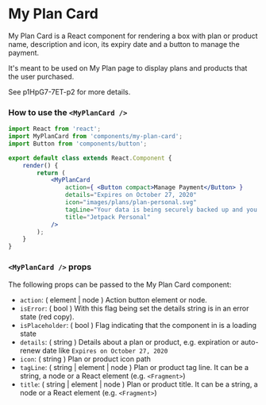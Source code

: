 My Plan Card
=======

My Plan Card is a React component for rendering a box with plan or product name, description and icon, its expiry
date and a button to manage the payment.

It's meant to be used on My Plan page to display plans and products that the user purchased.

See p1HpG7-7ET-p2 for more details.

### How to use the `<MyPlanCard />`

```jsx
import React from 'react';
import MyPlanCard from 'components/my-plan-card';
import Button from 'components/button';

export default class extends React.Component {
	render() {
		return (
			<MyPlanCard
				action={ <Button compact>Manage Payment</Button> }
				details="Expires on October 27, 2020"
				icon="images/plans/plan-personal.svg"
				tagLine="Your data is being securely backed up and you have access to priority support."
				title="Jetpack Personal"
			/>
		);
	}
}
```

### `<MyPlanCard />` props

The following props can be passed to the My Plan Card component:

* `action`: ( element | node ) Action button element or node.
* `isError`: ( bool ) With this flag being set the details string is in an error state (red copy).
* `isPlaceholder`: ( bool ) Flag indicating that the component in is a loading state
* `details`: ( string ) Details about a plan or product, e.g. expiration or auto-renew date like `Expires on October 27, 2020`
* `icon`: ( string ) Plan or product icon path
* `tagLine`: ( string | element | node ) Plan or product tag line. It can be a string, a node or a React element (e.g. `<Fragment>`)
* `title`: ( string | element | node ) Plan or product title. It can be a string, a node or a React element (e.g. `<Fragment>`)
